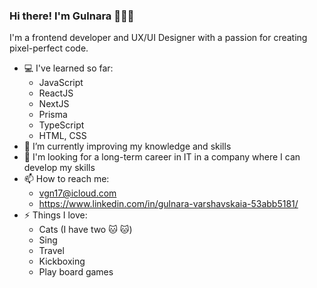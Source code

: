 ### Hi there! I'm Gulnara 👩🏻‍💻

 I'm a frontend developer and UX/UI Designer with a passion for creating pixel-perfect code.



- :computer: I've learned so far:
  - JavaScript
  - ReactJS
  - NextJS
  - Prisma
  - TypeScript
  - HTML, CSS
- 🌱 I’m currently improving my knowledge and skills
- 🔭 I'm looking for a long-term career in IT in a company where I can develop my skills
- 📫 How to reach me:
  - vgn17@icloud.com
  - https://www.linkedin.com/in/gulnara-varshavskaia-53abb5181/
- ⚡ Things I love:
  - Cats (I have two :cat: :cat:)
  - Sing
  - Travel
  - Kickboxing
  - Play board games
